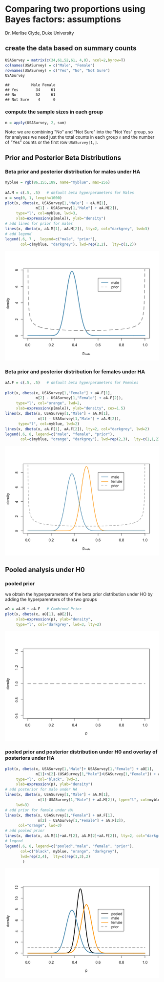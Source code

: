 Comparing two proportions using Bayes factors: assumptions
================
Dr. Merlise Clyde, Duke University

create the data based on summary counts
---------------------------------------

``` r
USASurvey = matrix(c(34,61,52,61, 4,0), ncol=2,byrow=T)
colnames(USASurvey) = c("Male", "Female")
rownames(USASurvey) = c("Yes", "No", "Not Sure")
USASurvey
```

    ##          Male Female
    ## Yes        34     61
    ## No         52     61
    ## Not Sure    4      0

### compute the sample sizes in each group

``` r
n = apply(USASurvey, 2, sum)
```

Note: we are combining "No" and "Not Sure" into the "Not Yes" group, so for analyses we need just the total counts in each group `n` and the number of "Yes" counts or the first row `USASurvey[1,]`.

Prior and Posterior Beta Distributions
--------------------------------------

### Beta prior and posterior distribution for males under HA

``` r
myblue = rgb(86,155,189, name="myblue", max=256)

aA.M = c(.5, .5)   # default beta hyperparameters for Males
x = seq(0, 1, length=1000)
plot(x, dbeta(x, USASurvey[1,"Male"] + aA.M[1], 
              n[1] - USASurvey[1,"Male"] + aA.M[2]),
     type="l", col=myblue, lwd=3, 
     xlab=expression(p[male]), ylab="density")
# add lines for prior for males
lines(x, dbeta(x, aA.M[1], aA.M[2]), lty=2, col="darkgrey", lwd=3)
# add legend
legend(.6, 7 ,  legend=c("male", "prior"),
       col=c(myblue, "darkgrey"), lwd=rep(2,2),  lty=c(1,2))
```

![](4.3.1a_comparing_two_proportions_using_Bayes_factors_assumptions_files/figure-markdown_github/males-1.png)

### Beta prior and posterior distribution for females under HA

``` r
aA.F = c(.5, .5)   # default beta hyperparameters for Females

plot(x, dbeta(x, USASurvey[1,"Female"] + aA.F[1],  
              n[2] - USASurvey[1,"Female"] + aA.F[2]),
     type="l", col="orange", lwd=2, 
     xlab=expression(p[male]), ylab="density", cex=1.5)
lines(x, dbeta(x, USASurvey[1,"Male"] + aA.M[1], 
               n[1] - USASurvey[1,"Male"] + aA.M[2]),
      type="l", col=myblue, lwd=2)
lines(x, dbeta(x, aA.F[1], aA.F[2]), lty=2, col="darkgrey", lwd=2)
legend(.6, 8, legend=c("male", "female", "prior"),
       col=c(myblue, "orange", "darkgrey"), lwd=rep(2,3),  lty=c(1,1,2))
```

![](4.3.1a_comparing_two_proportions_using_Bayes_factors_assumptions_files/figure-markdown_github/females-1.png)

Pooled analysis under H0
------------------------

### pooled prior

we obtain the hyperparameters of the beta prior distribution under HO by adding the hyperparemters of the two groups

``` r
aO = aA.M + aA.F   # Combined Prior
plot(x, dbeta(x, aO[1], aO[2]), 
     xlab=expression(p), ylab="density",
     type="l", col="darkgrey", lwd=3, lty=2)
```

![](4.3.1a_comparing_two_proportions_using_Bayes_factors_assumptions_files/figure-markdown_github/pooled-1.png)

### pooled prior and posterior distribution under H0 and overlay of posteriors under HA

``` r
plot(x, dbeta(x, USASurvey[1,"Male"]+ USASurvey[1,"Female"] + aO[1], 
              n[1]+n[2]-(USASurvey[1,"Male"]+USASurvey[1,"Female"]) + aO[2]), 
     type="l", col="black", lwd=3, 
     xlab=expression(p), ylab="density")
# add posterior for male under HA
lines(x, dbeta(x, USASurvey[1,"Male"] + aA.M[1], 
               n[1]-USASurvey[1,"Male"] + aA.M[2]), type="l", col=myblue,
     lwd=3)
# add prior for female under HA
lines(x, dbeta(x, USASurvey[1,"Female"] + aA.F[1],  
               n[2] - USASurvey[1,"Female"] + aA.F[2]), 
      col="orange", lwd=3)
# add pooled prior
lines(x, dbeta(x, aA.M[1]+aA.F[2], aA.M[2]+aA.F[2]), lty=2, col="darkgrey", lwd=2)
# legend
legend(.6, 8, legend=c("pooled","male", "female", "prior"), 
       col=c("black", myblue, "orange", "darkgrey"),
       lwd=rep(2,4),  lty=c(rep(1,3),2)
        )
```

![](4.3.1a_comparing_two_proportions_using_Bayes_factors_assumptions_files/figure-markdown_github/unnamed-chunk-1-1.png)
